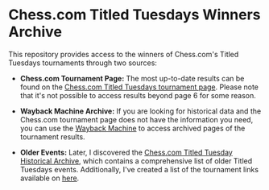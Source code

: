 # Chess.com Titled Tuesdays Winners Archive

This repository provides access to the winners of Chess.com's Titled Tuesdays tournaments through two sources:

- **Chess.com Tournament Page:** The most up-to-date results can be found on the [Chess.com Titled Tuesdays tournament page](https://www.chess.com/tournament/live/titled-tuesdays). Please note that it's not possible to access results beyond page 6 for some reason.

- **Wayback Machine Archive:** If you are looking for historical data and the Chess.com tournament page does not have the information you need, you can use the [Wayback Machine](https://web.archive.org/web/20220301000000*/https://www.chess.com/tournament/live/titled-tuesdays) to access archived pages of the tournament results.

- **Older Events:** Later, I discovered the [Chess.com Titled Tuesday Historical Archive](https://www.chess.com/article/view/titled-tuesday-historical-archive), which contains a comprehensive list of older Titled Tuesdays events. Additionally, I've created a list of the tournament links available on [here](https://github.com/cmgchess/Titled-Tuesday-Data/issues/1).
